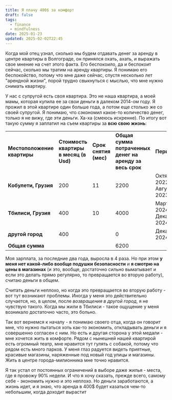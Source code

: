 ```yaml
---
title: Я плачу 400$ за комфорт
draft: false
tags:
  - finance
  - mindfulness
date: 2025-01-23
updated: 2025-02-02T22:45
---
```

Когда мой отец узнал, сколько мы будем отдавать денег за аренду в центре квартиры в Волгограде, он принялся охать, ахать, и выражать свое мнение на счет этого факта. Его беспокоило, да и беспокоит сейчас, сколько мы тратим на аренду квартиры.
Я понимаю его беспокойство, потому что мне даже сейчас, спустя несколько лет "арендной жизни", порой трудно свыкнуться с мыслью, что мне нужно снимать квартиру.

У нас с супругой есть своя квартира. Это не наша квартира, а моей мамы, которая купила ее за свои  деньги в далеком 2014-ом году. Я прожил в этой квартире один больше года, а потом еще столько же со своей супругой. Я понимаю, что сэкономил какое-то количество денег, только я не вижу, где эти деньги. Ха-ха (смеюсь искренне). По итогу вот такую сумму я заплатил на съем квартиры за **всю свою жизнь**:

|                             |                                        |                       |                                                          |                            |
| --------------------------- | -------------------------------------- | --------------------- | -------------------------------------------------------- | -------------------------- |
| **Местоположение квартиры** | **Стоимость квартиры в месяц (в Usd)** | **Срок снятия (мес)** | **Общая сумма потраченных денег на аренду за весь срок** | **Период**                 |
| **Кобулети, Грузия**        | 200                                    | 11                    | 2200                                                     | Октябрь 2022 - Август 2023 |
| **Тбилиси, Грузия**         | 400                                    | 10                    | 4000                                                     | Март 2024 - Декабрь 2024   |
| **другой город**            | 400                                    |                       | 0                                                        | Декабрь 2024 -             |
| **Общая сумма**             |                                        |                       | 6200                                                     |                            |
Моя зарплата, за последние два года, выросла в 4 раза. Но при этом **у меня нет какой-либо вообще подушки безопасности** и **я смотрю на цены в магазинах** (и это, вообще, достаточно сильно выматывает и если это делать прямо регулярно, то превращается во вторую работу), считаю деньги в общем.

Считать деньги неплохо, но когда это превращается во вторую работу - вот тут возникают проблемы. Иногда у меня это действительно случается, но, в целом, после *возвращения в другой город*, я не чувствую такого. Когда мы жили в Тбилиси - такое ощущение у меня возникало достаточно часто, это больно.

Так вот вернемся к началу - я понимаю своего отца, когда он говорит мне, что нужно пытаться хоть как-то экономить, откладывать деньги и я совершенно согласен с ним. 
Но есть и другая сторона у этой медали - мне хочется жить в комфорте. Рядом с нынешней нашей квартирой есть огромный театр, мне нравится тут гулять с собакой, потому что рядом есть много парков. У меня глаз радуется видеть приятные, красивые магазины, наряженные под новый год улицы и магазины. Жить в центре города-милионника мне точно нравится.

Я так устал от постоянных ограничений в выборе даже жилья - места, где я провожу 90% недели. И что я хочу сказать, прежде всего, самому себе - экономить нужно и это неплохо. Но деньги заработаются, а жизнь идет, и я знаю, что аренда в 400$ будет казаться чем-то небольшим, когда доходит вырастит